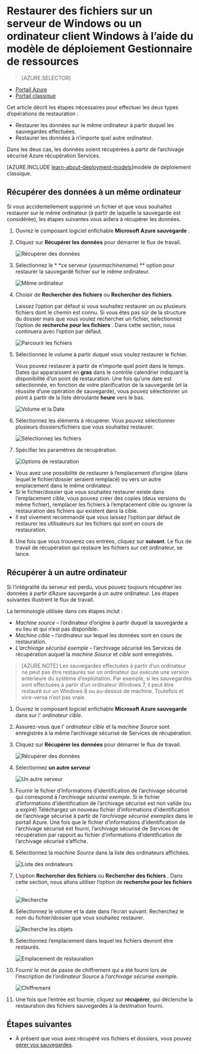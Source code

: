 <properties
   pageTitle="Restaurer les données sur un serveur Windows ou d’un Client Windows Azure à l’aide du modèle de déploiement Gestionnaire de ressources | Microsoft Azure"
   description="Découvrez comment restaurer à partir d’un Client de Windows ou Windows Server."
   services="backup"
   documentationCenter=""
   authors="saurabhsensharma"
   manager="shivamg"
   editor=""/>

<tags
   ms.service="backup"
   ms.workload="storage-backup-recovery"
     ms.tgt_pltfrm="na"
     ms.devlang="na"
     ms.topic="article"
     ms.date="08/02/2016"
     ms.author="trinadhk; jimpark; markgal;"/>

# <a name="restore-files-to-a-windows-server-or-windows-client-machine-using-resource-manager-deployment-model"></a>Restaurer des fichiers sur un serveur de Windows ou un ordinateur client Windows à l’aide du modèle de déploiement Gestionnaire de ressources

> [AZURE.SELECTOR]
- [Portail Azure](backup-azure-restore-windows-server.md)
- [Portail classique](backup-azure-restore-windows-server-classic.md)

Cet article décrit les étapes nécessaires pour effectuer les deux types d’opérations de restauration :

- Restaurer les données sur le même ordinateur à partir duquel les sauvegardes effectuées.
- Restaurer les données à n’importe quel autre ordinateur.

Dans les deux cas, les données soient récupérées à partir de l’archivage sécurisé Azure récupération Services.

[AZURE.INCLUDE [learn-about-deployment-models](../../includes/learn-about-deployment-models-rm-include.md)]modèle de déploiement classique.

## <a name="recover-data-to-the-same-machine"></a>Récupérer des données à un même ordinateur
Si vous accidentellement supprimé un fichier et que vous souhaitez restaurer sur le même ordinateur (à partir de laquelle la sauvegarde est considérée), les étapes suivantes vous aidera à récupérer les données.

1. Ouvrez le composant logiciel enfichable **Microsoft Azure sauvegarde** .
2. Cliquez sur **Récupérer les données** pour démarrer le flux de travail.

    ![Récupérer des données](./media/backup-azure-restore-windows-server/recover.png)

3. Sélectionnez le * *ce serveur (*yourmachinename*) ** option pour restaurer la sauvegardé fichier sur le même ordinateur.

    ![Même ordinateur](./media/backup-azure-restore-windows-server/samemachine.png)

4. Choisir de **Rechercher des fichiers** ou **Rechercher des fichiers**.

    Laissez l’option par défaut si vous souhaitez restaurer un ou plusieurs fichiers dont le chemin est connu. Si vous êtes pas sûr de la structure du dossier mais que vous voulez rechercher un fichier, sélectionnez l’option de **recherche pour les fichiers** . Dans cette section, nous continuera avec l’option par défaut.

    ![Parcourir les fichiers](./media/backup-azure-restore-windows-server/browseandsearch.png)

5. Sélectionnez le volume à partir duquel vous voulez restaurer le fichier.

    Vous pouvez restaurer à partir de n’importe quel point dans le temps. Dates qui apparaissent en **gras** dans le contrôle calendrier indiquant la disponibilité d’un point de restauration. Une fois qu’une date est sélectionnée, en fonction de votre planification de la sauvegarde (et la réussite d’une opération de sauvegarde), vous pouvez sélectionner un point à partir de la liste déroulante **heure** vers le bas.

    ![Volume et la Date](./media/backup-azure-restore-windows-server/volanddate.png)

6. Sélectionnez les éléments à récupérer. Vous pouvez sélectionner plusieurs dossiers/fichiers que vous souhaitez restaurer.

    ![Sélectionnez les fichiers](./media/backup-azure-restore-windows-server/selectfiles.png)

7. Spécifier les paramètres de récupération.

    ![Options de restauration](./media/backup-azure-restore-windows-server/recoveroptions.png)

  - Vous avez une possibilité de restaurer à l’emplacement d’origine (dans lequel le fichier/dossier seraient remplacé) ou vers un autre emplacement dans le même ordinateur.
  - Si le fichier/dossier que vous souhaitez restaurer existe dans l’emplacement cible, vous pouvez créer des copies (deux versions du même fichier), remplacer les fichiers à l’emplacement cible ou ignorer la restauration des fichiers qui existent dans la cible.
  - Il est vivement recommandé que vous laissez l’option par défaut de restaurer les utilisateurs sur les fichiers qui sont en cours de restauration.

8. Une fois que vous trouverez ces entrées, cliquez sur **suivant**. Le flux de travail de récupération qui restaure les fichiers sur cet ordinateur, se lance.

## <a name="recover-to-an-alternate-machine"></a>Récupérer à un autre ordinateur
Si l’intégralité du serveur est perdu, vous pouvez toujours récupérer les données à partir d’Azure sauvegarde à un autre ordinateur. Les étapes suivantes illustrent le flux de travail.  

La terminologie utilisée dans ces étapes inclut :

- *Machine source* – l’ordinateur d’origine à partir duquel la sauvegarde a eu lieu et qui n’est pas disponible.
- *Machine cible* – l’ordinateur sur lequel les données sont en cours de restauration.
- *L’archivage sécurisé exemple* – l’archivage sécurisé les Services de récupération auquel la *machine Source* et *cible* sont enregistrés. <br/>

> [AZURE.NOTE] Les sauvegardes effectuées à partir d’un ordinateur ne peut pas être restaurés sur un ordinateur qui exécute une version antérieure du système d’exploitation. Par exemple, si les sauvegardes sont effectuées à partir d’un ordinateur Windows 7, il peut être restauré sur un Windows 8 ou au-dessus de machine. Toutefois et vice-versa n’est pas vraie.

1. Ouvrez le composant logiciel enfichable **Microsoft Azure sauvegarde** dans sur l' *ordinateur cible*.
2. Assurez-vous que l' *ordinateur cible* et la *machine Source* sont enregistrés à la même l’archivage sécurisé de Services de récupération.
3. Cliquez sur **Récupérer les données** pour démarrer le flux de travail.

    ![Récupérer des données](./media/backup-azure-restore-windows-server/recover.png)

4. Sélectionnez **un autre serveur**

    ![Un autre serveur](./media/backup-azure-restore-windows-server/anotherserver.png)

5. Fournir le fichier d’informations d’identification de l’archivage sécurisé qui correspond à *l’archivage sécurisé exemple*. Si le fichier d’informations d’identification de l’archivage sécurisé est non valide (ou a expiré) Téléchargez un nouveau fichier d’informations d’identification de l’archivage sécurisé à partir de *l’archivage sécurisé exemples* dans le portail Azure. Une fois que le fichier d’informations d’identification de l’archivage sécurisé est fourni, l’archivage sécurisé de Services de récupération par rapport au fichier d’informations d’identification de l’archivage sécurisé s’affiche.

6. Sélectionnez la *machine Source* dans la liste des ordinateurs affichées.

    ![Liste des ordinateurs](./media/backup-azure-restore-windows-server/machinelist.png)

7. L’option **Rechercher des fichiers** ou **Rechercher des fichiers** . Dans cette section, nous allons utiliser l’option de **recherche pour les fichiers** .

    ![Recherche](./media/backup-azure-restore-windows-server/search.png)

8. Sélectionnez le volume et la date dans l’écran suivant. Recherchez le nom du fichier/dossier que vous souhaitez restaurer.

    ![Recherche les objets](./media/backup-azure-restore-windows-server/searchitems.png)

9. Sélectionnez l’emplacement dans lequel les fichiers devront être restaurés.

    ![Emplacement de restauration](./media/backup-azure-restore-windows-server/restorelocation.png)

10. Fournir le mot de passe de chiffrement qui a été fourni lors de l’inscription de *l’ordinateur Source* à *l’archivage sécurisé exemple*.

    ![Chiffrement](./media/backup-azure-restore-windows-server/encryption.png)

11. Une fois que l’entrée est fournie, cliquez sur **récupérer**, qui déclenche la restauration des fichiers sauvegardés à la destination fourni.

## <a name="next-steps"></a>Étapes suivantes
- À présent que vous avez récupéré vos fichiers et dossiers, vous pouvez [gérer vos sauvegardes](backup-azure-manage-windows-server.md).
